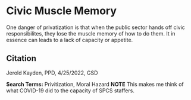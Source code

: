 # Civic Muscle Memory 

One danger of privatization is that when the public sector hands off civic responsibilites, they lose the muscle memory of how to do them. It in essence can leads to a  lack of capacity or appetite. 

## Citation
Jerold Kayden, PPD, 4/25/2022, GSD

**Search Terms:** Privitization, Moral Hazard
**NOTE** This makes me think of what COVID-19 did to the capacity of SPCS staffers. 
